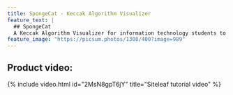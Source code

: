 ```yaml
---
title: SpongeCat - Keccak Algorithm Visualizer
feature_text: |
  ## SpongeCat
  A Keccak Algorithm Visualizer for information technology students to better understand how keccak derived.
feature_image: "https://picsum.photos/1300/400?image=989"
---
```





## Product video:


{% include video.html id="2MsN8gpT6jY" title="Siteleaf tutorial video" %}
